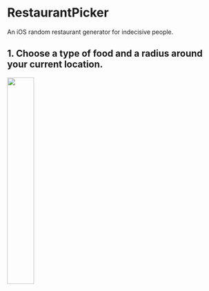 # RestaurantPicker
An iOS random restaurant generator for indecisive people.

## 1. Choose a type of food and a radius around your current location.
<img src="https://raw.github.com/JacobMacFarland/RestaurantPicker/master/PieChartView.png" width="35%" height="35%">
